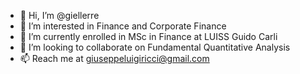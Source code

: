 - 👋 Hi, I’m @giellerre
- 👀 I’m interested in Finance and Corporate Finance
- 🌱 I’m currently enrolled in MSc in Finance at LUISS Guido Carli
- 💞️ I’m looking to collaborate on Fundamental Quantitative Analysis
- 📫 Reach me at giuseppeluigiricci@gmail.com

<!---
giellerre/giellerre is a ✨ special ✨ repository because its `README.md` (this file) appears on your GitHub profile.
You can click the Preview link to take a look at your changes.
--->
